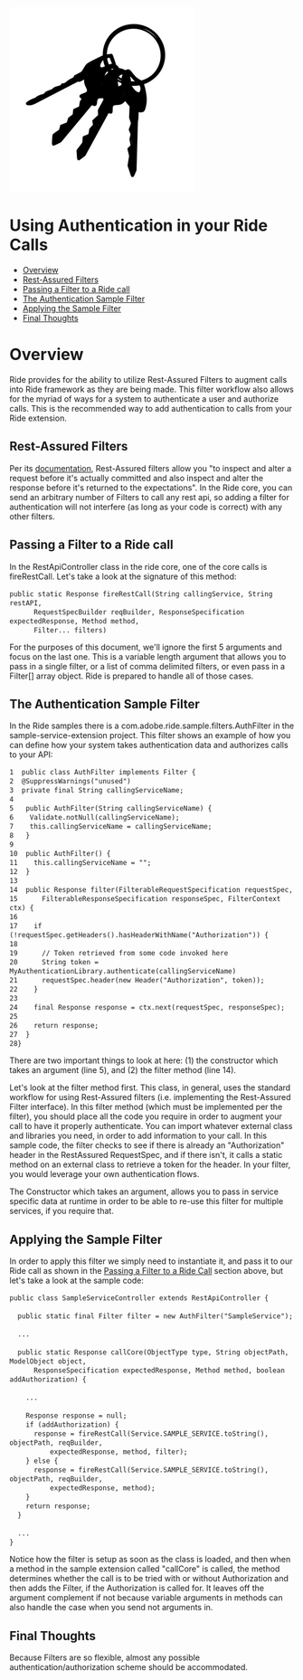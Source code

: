 ![Authentication](images/Ride_Authentication.jpeg)

# Using Authentication in your Ride Calls

* [Overview](#overview)
* [Rest-Assured Filters](#rest-assured-filters)
* [Passing a Filter to a Ride call](#passing-a-filter-to-a-ride-call)
* [The Authentication Sample Filter](#the-authentication-sample-filter)
* [Applying the Sample Filter](#applying-the-sample-filter)
* [Final Thoughts](#final-thoughts)

# Overview

Ride provides for the ability to utilize Rest-Assured Filters to augment calls into Ride framework as they are being made.  This filter workflow also allows for the myriad of ways for a system to authenticate a user and authorize calls.  This is the recommended way to add authentication to calls from your Ride extension.

## Rest-Assured Filters

Per its [documentation](https://github.com/rest-assured/rest-assured/wiki/usage#filters), Rest-Assured filters allow you "to inspect and alter a request before it's actually committed and also inspect and alter the response before it's returned to the expectations".  In the Ride core, you can send an arbitrary number of Filters to call any rest api, so adding a filter for authentication will not interfere (as long as your code is correct) with any other filters.

## Passing a Filter to a Ride call

In the RestApiController class in the ride core, one of the core calls is fireRestCall. Let's take a look at the signature of this method:

```
public static Response fireRestCall(String callingService, String restAPI,
      RequestSpecBuilder reqBuilder, ResponseSpecification expectedResponse, Method method,
      Filter... filters)
```

For the purposes of this document, we'll ignore the first 5 arguments and focus on the last one.  This is a variable length argument that allows you to pass in a single filter, or a list of comma delimited filters, or even pass in a Filter[] array object.  Ride is prepared to handle all of those cases.

## The Authentication Sample Filter

In the Ride samples there is a com.adobe.ride.sample.filters.AuthFilter in the sample-service-extension project.  This filter shows an example of how you can define how your system takes authentication data and authorizes calls to your API:

```
1  public class AuthFilter implements Filter {
2  @SuppressWarnings("unused")
3  private final String callingServiceName;
4
5   public AuthFilter(String callingServiceName) {
6    Validate.notNull(callingServiceName);
7    this.callingServiceName = callingServiceName;
8   }
9
10  public AuthFilter() {
11    this.callingServiceName = "";
12  }
13
14  public Response filter(FilterableRequestSpecification requestSpec,
15      FilterableResponseSpecification responseSpec, FilterContext ctx) {
16
17    if (!requestSpec.getHeaders().hasHeaderWithName("Authorization")) {
18
19      // Token retrieved from some code invoked here
20      String token = MyAuthenticationLibrary.authenticate(callingServiceName)
21      requestSpec.header(new Header("Authorization", token));
22    }
23
24    final Response response = ctx.next(requestSpec, responseSpec);
25
26    return response;
27  }
28}
```

There are two important things to look at here: (1) the constructor which takes an argument (line 5), and (2) the filter method (line 14).  

Let's look at the filter method first.  This class, in general, uses the standard workflow for using Rest-Assured filters (i.e. implementing the Rest-Assured Filter interface).  In this filter method (which must be implemented per the filter), you should place all the code you require in order to augment your call to have it properly authenticate.  You can import whatever external class and libraries you need, in order to add information to your call.  In this sample code, the filter checks to see if there is already an "Authorization" header in the RestAssured RequestSpec, and if there isn't, it calls a static method on an external class to retrieve a token for the header.  In your filter, you would leverage your own authentication flows.

The Constructor which takes an argument, allows you to pass in service specific data at runtime in order to be able to re-use this filter for multiple services, if you require that.

## Applying the Sample Filter

In order to apply this filter we simply need to instantiate it, and pass it to our Ride call as shown in the [Passing a Filter to a Ride Call](#passing-a-filter-to-a-ride-call) section above, but let's take a look at the sample code:

```
public class SampleServiceController extends RestApiController {
  
  public static final Filter filter = new AuthFilter("SampleService");
  
  ...
  
  public static Response callCore(ObjectType type, String objectPath, ModelObject object,
      ResponseSpecification expectedResponse, Method method, boolean addAuthorization) {
    
    ...
    
    Response response = null;
    if (addAuthorization) {
      response = fireRestCall(Service.SAMPLE_SERVICE.toString(), objectPath, reqBuilder,
          expectedResponse, method, filter);
    } else {
      response = fireRestCall(Service.SAMPLE_SERVICE.toString(), objectPath, reqBuilder,
          expectedResponse, method);
    }
    return response;
  } 
  
  ...
}
```

Notice how the filter is setup as soon as the class is loaded, and then when a method in the sample extension called "callCore" is called, the method determines whether the call is to be tried with or without Authorization and then adds the Filter, if the Authorization is called for.  It leaves off the argument complement if not because variable arguments in methods can also handle the case when you send not arguments in.

## Final Thoughts

Because Filters are so flexible, almost any possible authentication/authorization scheme should be accommodated.



